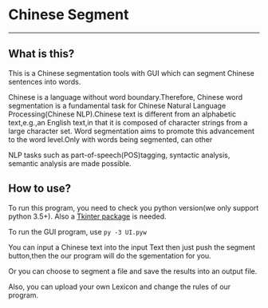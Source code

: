 # Chinese Segment #

- - -

## What is this?

This is a Chinese segmentation tools with GUI which can segment Chinese sentences into words.

Chinese is a language without word boundary.Therefore, Chinese word segmentation is a fundamental task for Chinese Natural Language
Processing(Chinese NLP).Chinese text is different from an alphabetic text,e.g.,an English text,in that it is composed of character strings
from a large character set. Word segmentation aims to promote this advancement to the word level.Only with words being segmented, can other

NLP tasks such as part-of-speech(POS)tagging, syntactic analysis, semantic analysis are made possible.

## How to use?

To run this program, you need to check you python version(we only support python 3.5+). Also a [Tkinter package](http://wiki.python.org/moin/TkInter) is needed.

To run the GUI program, use
`py -3 UI.pyw`

You can input a Chinese text into the input Text then just push the segment button,then the our program will do the sgementation for you.

Or you can choose to segment a file and save the results into an output file.

Also, you can upload your own Lexicon and change the rules of our program.
